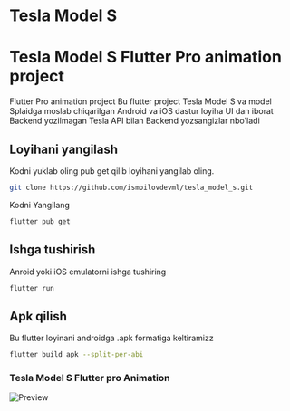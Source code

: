 # Tesla Model S

# Tesla Model S Flutter Pro animation project

Flutter Pro animation project
Bu flutter project Tesla Model S va model Splaidga moslab chiqarilgan
Android va iOS dastur loyiha UI dan iborat Backend yozilmagan
Tesla API bilan Backend yozsangizlar nbo'ladi

## Loyihani yangilash

Kodni yuklab oling pub get qilib loyihani yangilab oling.
```bash
git clone https://github.com/ismoilovdevml/tesla_model_s.git
```
Kodni Yangilang

```bash
flutter pub get
```
## Ishga tushirish
Anroid yoki iOS emulatorni ishga tushiring

```bash
flutter run
```
## Apk qilish
Bu flutter loyinani androidga .apk formatiga keltiramizz

```bash
flutter build apk --split-per-abi
```
### Tesla Model S Flutter pro Animation


![Preview](/model-s.gif)










